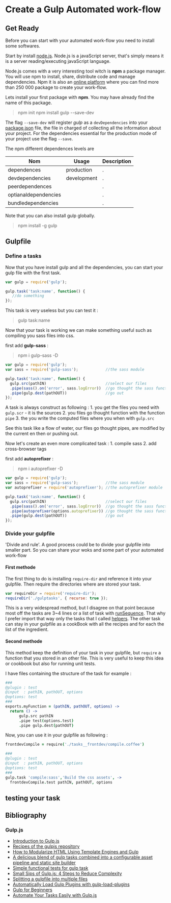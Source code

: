 # Create a Gulp Automated work-flow

## Get Ready

Before you can start with your automated work-flow you need to install some softwares.

Start by install [node.js](https://nodejs.org/en/). Node.js is a javaScript server, that's simply means it is a server reading/executing javaScript language. 

Node.js comes with a very interesting tool witch is __npm__ a package manager. You will use npm to install, share, distribute code and manage dependencies. Npm it is also an [online platform](https://www.npmjs.com/) where you can find more than 250 000 package to create your work-flow.

Lets install your first package with __npm__. You may have already find the name of this package.

> npm init
> npm install gulp --save-dev

The flag `--save-dev` will register _gulp_ as a `devDependencies` into your [package.json]() file, the file in charged of collecting all the information about your project. For the dependencies essential for the production mode of your project use the flag `--save`.

The npm different dependences levels are

| Nom | Usage | Description |
|-----|-------|-------------|
|dependences         | production  | . |
|devdependencies     | development | . |
|peerdependences     |             | . |
|optianaldependencies|             | . |
|bundledependencies  |             | . |

Note that you can also install gulp globally.

> npm install -g gulp

## Gulpfile

### Define a tasks

Now that you have install gulp and all the dependencies, you can start your gulp file with the first task.

```javascript
var gulp = require('gulp');

gulp.task('task:name', function() {
   //do something 
});
```

This task is very useless but you can test it :
> gulp task:name

Now that your task is working we can make something useful such as compiling you sass files into css.

first add __gulp-sass__ :
> npm i gulp-sass -D

```javascript
var gulp = require('gulp');
var sass = require('gulp-sass');            //the sass module

gulp.task('task:name', function() {
  gulp.src(pathIN)                          //select our files
  .pipe(sass().on('error', sass.logError))  //go thought the sass function
  .pipe(gulp.dest(pathOUT))                 //go out
});
```

A task is always construct as following :
    1. you get the files you need with `gulp.scr` - it is the sources
    2. you files go thought function with the function `pipe`
    3. the you write the computed files where you when with `gulp.src`

See this task like a flow of water, our files go thought pipes, are modified by the current en then or pushing out.

Now let's create an even more complicated task :
    1. compile sass
    2. add cross-browser tags

first add __autoprefixer__ :
> npm i autoprefixer -D

```javascript
var gulp = require('gulp');
var sass = require('gulp-sass');            //the sass module
var autoprefixer = require('autoprefixer'); //the autoprefixer module

gulp.task('task:name', function() {
  gulp.src(pathIN)                          //select our files
  .pipe(sass().on('error', sass.logError))  //go thought the sass function
  .pipe(autoprefixer(options.autoprefixer)) //go thought the sass function
  .pipe(gulp.dest(pathOUT))                 //go out
});
```

### Divide your gulpfile

'Divide and rule'. A good process could be to divide your gulpfile into smaller part. So you can share your woks and some part of your automated work-flow

#### First methode

The first thing to do is installing `require-dir` and reference it into your gulpfile. Then require the directories where are stored your task.

``` javascript
var requireDir = require('require-dir');
requireDir('./gulptasks', { recurse: true });
```

This is a very widespread method, but I disagree on that point because most off the tasks are 3~4 lines or a list of task with [runSequence](). That why I prefer import that way only the tasks that I called [helpers](). The other task can stay in your gulpfile as a cookBook with all the recipes and for each the list of the ingredient.

#### Second methode

This method keep the definition of your task in your gulpfile, but `require` a function that you stored in an other file. This is very useful to keep this idea or cookbook but also for running unit tests.

I have files containing the structure of the task for example :

```coffeescript
###
@plugin : test
@input  : pathIN, pathOUT, options
@options: test
###
exports.myFunction = (pathIN, pathOUT, options) ->
  return () -> 
      gulp.src pathIN
      .pipe test(options.test)
      .pipe gulp.dest(pathOUT)
```

Now, you can use it in your gulpfile as following :

``` coffeescript
frontdevCompile = require('./tasks__frontdev/compile.coffee')

###
@plugin : test
@input  : pathIN, pathOUT, options
@options: test
###
gulp.task 'compile:sass','Build the css assets', ->
  frontdevCompile.test pathIN, pathOUT, options

```

## testing your task

## Bibliography

### Gulp.js
* [Introduction to Gulp.js](http://stefanimhoff.de/2014/gulp-tutorial-1-intro-setup/)
* [Recipes of the gulpjs repository](http://gulpjs.org/recipes/automate-release-workflow.html)
* [How to Modularize HTML Using Template Engines and Gulp](http://zellwk.com/blog/nunjucks-with-gulp/)
* [A delicious blend of gulp tasks combined into a configurable asset pipeline and static site builder](https://github.com/vigetlabs/gulp-starter)
* [Simple functional tests for gulp task](https://duske.me/simple-functional-tests-for-gulp-tasks)
* [Small Sips of Gulp.js: 4 Steps to Reduce Complexity](https://teamgaslight.com/blog/small-sips-of-gulp-dot-js-4-steps-to-reduce-complexity)
* [Splitting a gulpfile into multiple files](http://macr.ae/article/splitting-gulpfile-multiple-files.html)
* [Automatically Load Gulp Plugins with gulp-load-plugins](http://andy-carter.com/blog/automatically-load-gulp-plugins-with-gulp-load-plugins)
* [Gulp for Beginners](https://css-tricks.com/gulp-for-beginners/)
* [Automate Your Tasks Easily with Gulp.js](https://scotch.io/tutorials/automate-your-tasks-easily-with-gulp-js)